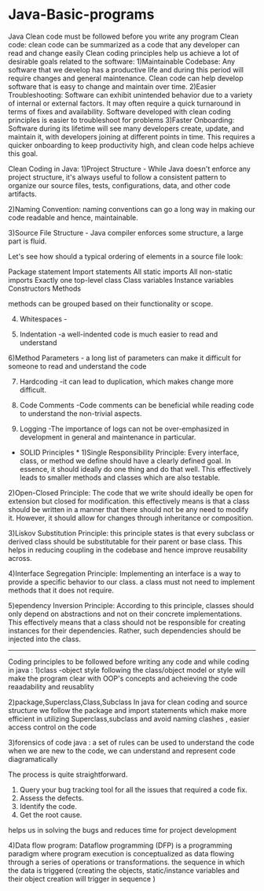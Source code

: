 # Java-Basic-programs

Java Clean code must be followed before you write any program
Clean code:
clean code can be summarized as a code that any developer can read and change easily
Clean coding principles help us achieve a lot of desirable goals related to the software:
1)Maintainable Codebase: 
   Any software that we develop has a productive life and during this period will require changes and general maintenance. 
Clean code can help develop software that is easy to change and maintain over time.
2)Easier Troubleshooting: 
   Software can exhibit unintended behavior due to a variety of internal or external factors. 
It may often require a quick turnaround in terms of fixes and availability. 
Software developed with clean coding principles is easier to troubleshoot for problems
3)Faster Onboarding:
   Software during its lifetime will see many developers create, update, and maintain it, with developers joining at different points in time. 
This requires a quicker onboarding to keep productivity high, and clean code helps achieve this goal.


Clean Coding in Java:
1)Project Structure -
While Java doesn't enforce any project structure, it's always useful to follow a consistent pattern to organize our source files, tests, configurations, data, and other code artifacts.

2)Naming Convention: 
naming conventions can go a long way in making our code readable and hence, maintainable.

3)Source File Structure -
 Java compiler enforces some structure, a large part is fluid. 
 
Let's see how should a typical ordering of elements in a source file look:

Package statement
Import statements
All static imports
All non-static imports
Exactly one top-level class
Class variables
Instance variables
Constructors
Methods

 methods can be grouped based on their functionality or scope. 
 
4) Whitespaces -

5) Indentation -a well-indented code is much easier to read and understand

6)Method Parameters -  a long list of parameters can make it difficult for someone to read and understand the code

7) Hardcoding -it can lead to duplication, which makes change more difficult.

8) Code Comments -Code comments can be beneficial while reading code to understand the non-trivial aspects. 

9) Logging -The importance of logs can not be over-emphasized in development in general and maintenance in particular.


* SOLID Principles *
1)Single Responsibility Principle: Every interface, class, or method we define should have a clearly defined goal. 
In essence, it should ideally do one thing and do that well. This effectively leads to smaller methods and classes which are also testable.

2)Open-Closed Principle: The code that we write should ideally be open for extension but closed for modification. 
 this effectively means is that a class should be written in a manner that there should not be any need to modify it.
 However, it should allow for changes through inheritance or composition.
 
3)Liskov Substitution Principle: this principle states is that every subclass or derived class should be substitutable for their parent or base class. 
This helps in reducing coupling in the codebase and hence improve reusability across.

4)Interface Segregation Principle: Implementing an interface is a way to provide a specific behavior to our class. a class must not need to implement methods that it does not require. 

5)ependency Inversion Principle: According to this principle, classes should only depend on abstractions and not on their concrete implementations.
 This effectively means that a class should not be responsible for creating instances for their dependencies. Rather, such dependencies should be injected into the class.
 
 
 
 *****************************************************************************************************************
 
 Coding principles to be followed before writing any code and while coding in java :
 1)class -object style
 following the class/object model or style will make the program clear with OOP's concepts and acheieving the code reaadability and reusablity 
 
 2)package,Superclass,Class,Subclass
 In java for clean coding and source structure we follow the package and import statements which make more efficient in utilizing Superclass,subclass 
 and avoid naming clashes , easier access control on the code
 
 3)forensics of code java :
   a set of rules can be used to understand the code when we are new to the code, we can understand and represent code diagramatically 
   
The process is quite straightforward.

1. Query your bug tracking tool for all the issues that required a code fix.
2. Assess the defects.
3. Identify the code.
4. Get the root cause.

helps us in solving the bugs and reduces time for project development

4)Data flow program:
Dataflow programming (DFP) is a programming paradigm where program execution is conceptualized as data flowing through a series of operations or transformations.
the sequence in which the data is triggered
(creating the objects, static/instance variables and their object creation will trigger in sequence )
 
